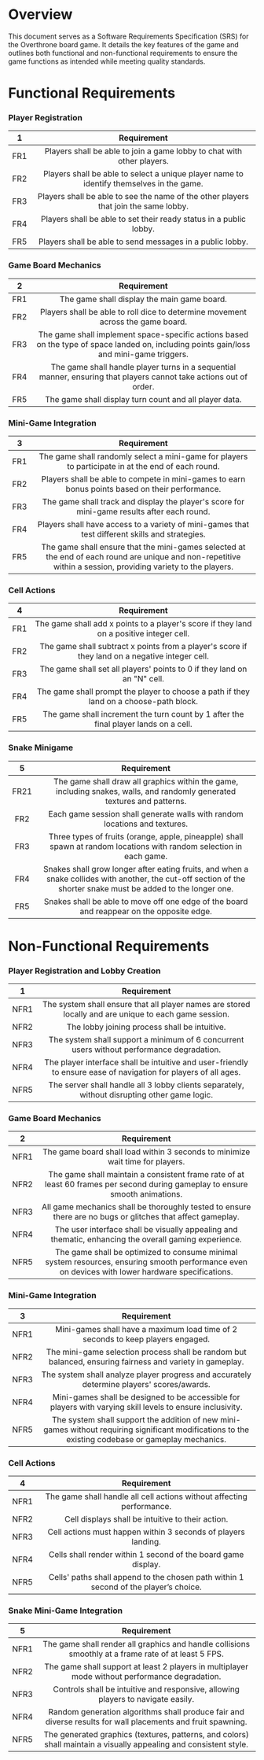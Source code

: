 # Overview
This document serves as a Software Requirements Specification (SRS) for the Overthrone board game. It details the key features of the game and outlines both functional and non-functional requirements to ensure the game functions as intended while meeting quality standards.

# Functional Requirements

### Player Registration  
| 1 | Requirement                                                                                  |  
| :--:| :-------------------------------------------------------------------------------------------:|  
| FR1 | Players shall be able to join a game lobby to chat with other players.                       |  
| FR2 | Players shall be able to select a unique player name to identify themselves in the game.     |  
| FR3 | Players shall be able to see the name of the other players that join the same lobby.         |  
| FR4 | Players shall be able to set their ready status in a public lobby.                           |  
| FR5 | Players shall be able to send messages in a public lobby.                                    |  

### Game Board Mechanics  
| 2 | Requirement                                                                                  |  
| :--:| :-------------------------------------------------------------------------------------------:|  
| FR1 | The game shall display the main game board.                                                  |  
| FR2 | Players shall be able to roll dice to determine movement across the game board.              |  
| FR3 | The game shall implement space-specific actions based on the type of space landed on, including points gain/loss and mini-game triggers. |  
| FR4 | The game shall handle player turns in a sequential manner, ensuring that players cannot take actions out of order. |  
| FR5 | The game shall display turn count and all player data.                                      |  

### Mini-Game Integration  
| 3 | Requirement                                                                                  |  
| :--:| :-------------------------------------------------------------------------------------------:|  
| FR1 | The game shall randomly select a mini-game for players to participate in at the end of each round. |  
| FR2 | Players shall be able to compete in mini-games to earn bonus points based on their performance. |  
| FR3 | The game shall track and display the player's score for mini-game results after each round. |  
| FR4 | Players shall have access to a variety of mini-games that test different skills and strategies. |  
| FR5 | The game shall ensure that the mini-games selected at the end of each round are unique and non-repetitive within a session, providing variety to the players. |  

### Cell Actions  
| 4  | Requirement                                                                                  |  
| :--:| :-------------------------------------------------------------------------------------------:|  
| FR1 | The game shall add x points to a player's score if they land on a positive integer cell.    |  
| FR2 | The game shall subtract x points from a player's score if they land on a negative integer cell. |  
| FR3 | The game shall set all players' points to 0 if they land on an "N" cell.                    |  
| FR4 | The game shall prompt the player to choose a path if they land on a choose-path block.      |  
| FR5 | The game shall increment the turn count by 1 after the final player lands on a cell.        |  

### Snake Minigame  
| 5  | Requirement                                                                                  |  
| :--:| :-------------------------------------------------------------------------------------------:|  
| FR21 | The game shall draw all graphics within the game, including snakes, walls, and randomly generated textures and patterns. |  
| FR2 | Each game session shall generate walls with random locations and textures.                  |  
| FR3 | Three types of fruits (orange, apple, pineapple) shall spawn at random locations with random selection in each game. |  
| FR4 | Snakes shall grow longer after eating fruits, and when a snake collides with another, the cut-off section of the shorter snake must be added to the longer one. |  
| FR5 | Snakes shall be able to move off one edge of the board and reappear on the opposite edge.   |  


# Non-Functional Requirements

### Player Registration and Lobby Creation  
| 1  | Requirement                                                                                  |  
| :--:| :-------------------------------------------------------------------------------------------:|  
| NFR1 | The system shall ensure that all player names are stored locally and are unique to each game session. |  
| NFR2 | The lobby joining process shall be intuitive.                                               |  
| NFR3 | The system shall support a minimum of 6 concurrent users without performance degradation.    |  
| NFR4 | The player interface shall be intuitive and user-friendly to ensure ease of navigation for players of all ages. |  
| NFR5 | The server shall handle all 3 lobby clients separately, without disrupting other game logic. |  

### Game Board Mechanics  
| 2  | Requirement                                                                                  |  
| :--:| :-------------------------------------------------------------------------------------------:|  
| NFR1 | The game board shall load within 3 seconds to minimize wait time for players.               |  
| NFR2 | The game shall maintain a consistent frame rate of at least 60 frames per second during gameplay to ensure smooth animations. |  
| NFR3 | All game mechanics shall be thoroughly tested to ensure there are no bugs or glitches that affect gameplay. |  
| NFR4 | The user interface shall be visually appealing and thematic, enhancing the overall gaming experience. |  
| NFR5 | The game shall be optimized to consume minimal system resources, ensuring smooth performance even on devices with lower hardware specifications. |  

### Mini-Game Integration  
| 3  | Requirement                                                                                  |  
| :--:| :-------------------------------------------------------------------------------------------:|  
| NFR1 | Mini-games shall have a maximum load time of 2 seconds to keep players engaged.            |  
| NFR2 | The mini-game selection process shall be random but balanced, ensuring fairness and variety in gameplay. |  
| NFR3 | The system shall analyze player progress and accurately determine players' scores/awards.  |  
| NFR4 | Mini-games shall be designed to be accessible for players with varying skill levels to ensure inclusivity. |  
| NFR5 | The system shall support the addition of new mini-games without requiring significant modifications to the existing codebase or gameplay mechanics. |  

### Cell Actions  
| 4  | Requirement                                                                                  |  
| :--:| :-------------------------------------------------------------------------------------------:|  
| NFR1 | The game shall handle all cell actions without affecting performance.                      |  
| NFR2 | Cell displays shall be intuitive to their action.                                           |  
| NFR3 | Cell actions must happen within 3 seconds of players landing.                              |  
| NFR4 | Cells shall render within 1 second of the board game display.                              |  
| NFR5 | Cells' paths shall append to the chosen path within 1 second of the player’s choice.       |  

### Snake Mini-Game Integration  
| 5  | Requirement                                                                                  |  
| :--:| :-------------------------------------------------------------------------------------------:|  
| NFR1 | The game shall render all graphics and handle collisions smoothly at a frame rate of at least 5 FPS. |  
| NFR2 | The game shall support at least 2 players in multiplayer mode without performance degradation. |  
| NFR3 | Controls shall be intuitive and responsive, allowing players to navigate easily.           |  
| NFR4 | Random generation algorithms shall produce fair and diverse results for wall placements and fruit spawning. |  
| NFR5 | The generated graphics (textures, patterns, and colors) shall maintain a visually appealing and consistent style. |  
